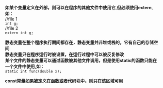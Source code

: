 **如某个变量定义在外部，则可以在程序的其他文件中使用它,但必须使用extern,如：**  
//file 1  
`int g;`  
//file 2  
`extern int g;`  

**静态变量在整个程序执行期间都存在，静态变量并非堆或栈的，它有自己的存储空间**  
**静态变量只在程序运行时被设置，在运行过程中可以被反复修改**  
**某个文件的静态变量可以通过函数被其他文件调用，但是使用static的函数只能在一个文件中使用,如：**  
`static int func(double x);`  

**const常量如果被定义在函数或者代码块中，则只在该区域可用**